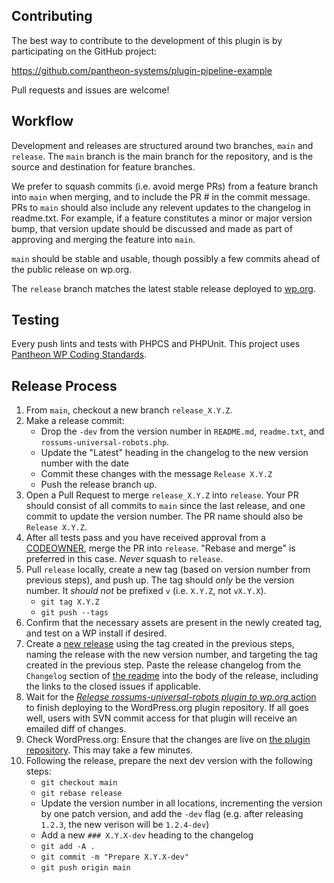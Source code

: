 ## Contributing ##

The best way to contribute to the development of this plugin is by participating on the GitHub project:

https://github.com/pantheon-systems/plugin-pipeline-example

Pull requests and issues are welcome!

## Workflow

Development and releases are structured around two branches, `main` and `release`. The `main` branch is the main branch for the repository, and is the source and destination for feature branches.

We prefer to squash commits (i.e. avoid merge PRs) from a feature branch into `main` when merging, and to include the PR # in the commit message. PRs to `main` should also include any relevent updates to the changelog in readme.txt. For example, if a feature constitutes a minor or major version bump, that version update should be discussed and made as part of approving and merging the feature into `main`.

`main` should be stable and usable, though possibly a few commits ahead of the public release on wp.org.

The `release` branch matches the latest stable release deployed to [wp.org](wp.org).

## Testing

Every push lints and tests with PHPCS and PHPUnit. This project uses [Pantheon WP Coding Standards](https://github.com/pantheon-systems/Pantheon-WP-Coding-Standards).

## Release Process

1. From `main`, checkout a new branch `release_X.Y.Z`.
1. Make a release commit:
    * Drop the `-dev` from the version number in `README.md`, `readme.txt`, and `rossums-universal-robots.php`.
    * Update the "Latest" heading in the changelog to the new version number with the date
    * Commit these changes with the message `Release X.Y.Z`
    * Push the release branch up.
1. Open a Pull Request to merge `release_X.Y.Z` into `release`. Your PR should consist of all commits to `main` since the last release, and one commit to update the version number. The PR name should also be `Release X.Y.Z`.
1. After all tests pass and you have received approval from a [CODEOWNER](./CODEOWNERS), merge the PR into `release`. "Rebase and merge" is preferred in this case. _Never_ squash to `release`.
1. Pull `release` locally, create a new tag (based on version number from previous steps), and push up. The tag should _only_ be the version number. It _should not_ be prefixed  `v` (i.e. `X.Y.Z`, not `vX.Y.X`).
    * `git tag X.Y.Z`
    * `git push --tags`
1. Confirm that the necessary assets are present in the newly created tag, and test on a WP install if desired.
1. Create a [new release](https://github.com/pantheon-systems/plugin-pipeline-example/releases/new) using the tag created in the previous steps, naming the release with the new version number, and targeting the tag created in the previous step. Paste the release changelog from the `Changelog` section of [the readme](readme.txt) into the body of the release, including the links to the closed issues if applicable.
1. Wait for the [_Release rossums-universal-robots plugin to wp.org_ action](https://github.com/pantheon-systems/rossums-universal-robots/actions/workflows/wordpress-plugin-deploy.yml) to finish deploying to the WordPress.org plugin repository. If all goes well, users with SVN commit access for that plugin will receive an emailed diff of changes.
1. Check WordPress.org: Ensure that the changes are live on [the plugin repository](https://wordpress.org/plugins/rossums-universal-robots/). This may take a few minutes.
1. Following the release, prepare the next dev version with the following steps:
    * `git checkout main`
    * `git rebase release`
    * Update the version number in all locations, incrementing the version by one patch version, and add the `-dev` flag (e.g. after releasing `1.2.3`, the new verison will be `1.2.4-dev`)
    * Add a new `### X.Y.X-dev` heading to the changelog
    * `git add -A .`
    * `git commit -m "Prepare X.Y.X-dev"`
    * `git push origin main`